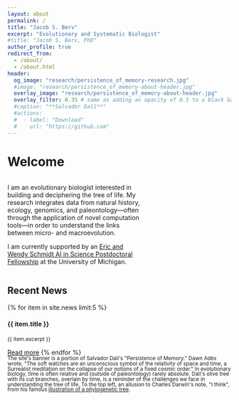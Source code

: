 ```yaml
---
layout: about
permalink: /
title: "Jacob S. Berv"
excerpt: "Evolutionary and Systematic Biologist"
#title: "Jacob S. Berv, PhD"
author_profile: true
redirect_from: 
  - /about/
  - /about.html
header:
  og_image: "research/persistence_of_memory-research.jpg"
  #image: "research/persistence_of_memory-about-header.jpg"
  overlay_image: "research/persistence_of_memory-about-header.jpg"
  overlay_filter: 0.35 # same as adding an opacity of 0.5 to a black background
  #caption: "**Salvador Dalí**"
  #actions:
  #  - label: "Download"
  #    url: "https://github.com"
---
```


# Welcome

<div class="wide-content">
  <div style="display: flex; flex-wrap: wrap; justify-content: space-between; align-items: flex-start;">
    <div class="content-area" style="width: 60%;">
      <p>I am an evolutionary biologist interested in building and deciphering the tree of life. My research integrates data from natural history, ecology, genomics, and paleontology&#8212;often through the application of novel computation tools&#8212;in order to understand the links between micro- and macroevolution.</p>
      <p>I am currently supported by an <a href="https://midas.umich.edu/news/michigan-institute-for-data-science-announces-new-fellows/">Eric and Wendy Schmidt AI in Science Postdoctoral Fellowship</a> at the University of Michigan.</p>
    </div>
  </div>
</div>

<style>
  @media (max-width: 768px) {
    .content-area {
      width: 100% !important;
      margin: 0;
      padding: 0;
      box-sizing: border-box;
    }
    .wide-content {
      margin: 0;
      padding: 0;
      width: 100% !important;
    }
  }
</style>

## Recent News
{% for item in site.news limit:5 %}
  <h4 style="font-size: 1.00em;">{{ item.title }}</h4>
  <p><span style="font-size: 0.85em;">{{ item.excerpt }}</span></p>
  <a href="{{ item.url | prepend: site.baseurl }}">Read more</a>
{% endfor %}

<br>

<small style="line-height: 1 !important; display: block; margin: 0;">
The site's banner is a portion of Salvador Dali's "Persistence of Memory." Dawn Adès wrote, "The soft watches are an unconscious symbol of the relativity of space and time, a Surrealist meditation on the collapse of our notions of a fixed cosmic order." In evolutionary biology, time is often relative and (outside of paleontology) rarely absolute. Dalí's olive tree with its cut branches, overlain by time, is a reminder of the challenges we face in understanding the tree of life. To the top left, an allusion to Charles Darwin's note, "I think", from his famous <a href="https://www.amnh.org/exhibitions/darwin/the-idea-takes-shape/i-think">illustration of a phylogenetic tree</a>.
</small>